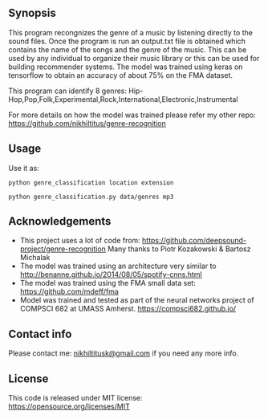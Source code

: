 ## Synopsis

This program recongnizes the genre of a music by listening directly to the sound files. Once the program is run an output.txt file is obtained which contains the name of the songs and the genre of the music. This can be used by any individual to organize their music library or this can be used for building recommender systems. The model was trained using keras on tensorflow to obtain an accuracy of about 75% on the FMA dataset.

This program can identify 8 genres: Hip-Hop,Pop,Folk,Experimental,Rock,International,Electronic,Instrumental 

For more details on how the model was trained please refer my other repo: https://github.com/nikhiltitus/genre-recognition


## Usage


Use it as:

`python genre_classification location extension`

`python genre_classification.py data/genres mp3`



## Acknowledgements

* This project uses a lot of code from: https://github.com/deepsound-project/genre-recognition Many thanks to  Piotr Kozakowski & Bartosz Michalak
* The model was trained using an architecture very similar to http://benanne.github.io/2014/08/05/spotify-cnns.html
* The model was trained using the FMA small data set: https://github.com/mdeff/fma
* Model was trained and tested as part of the neural networks project of COMPSCI 682 at UMASS Amherst. https://compsci682.github.io/

## Contact info

Please contact me: nikhiltitusk@gmail.com if you need any more info.
## License

This code is released under MIT license: https://opensource.org/licenses/MIT